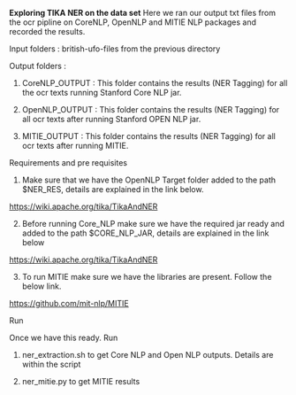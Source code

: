 **Exploring TIKA NER on the data set**
 Here we ran our output txt files from the ocr pipline on CoreNLP, OpenNLP and MITIE NLP packages and recorded the results.

 Input folders :
 british-ufo-files from the previous directory

Output folders :
1) CoreNLP_OUTPUT : This folder contains the results (NER Tagging) for all the ocr texts running Stanford Core NLP jar.

2) OpenNLP_OUTPUT : This folder contains the results (NER Tagging) for all ocr texts after running Stanford OPEN NLP jar.

3) MITIE_OUTPUT : This folder contains the results (NER Tagging) for all ocr texts after running MITIE.

Requirements and pre requisites

1) Make sure that we have the OpenNLP Target folder added to the path $NER_RES, details are explained in the link below.

https://wiki.apache.org/tika/TikaAndNER

2) Before running Core_NLP make sure we have the required jar ready and added to the path $CORE_NLP_JAR, details are explained in the link below

https://wiki.apache.org/tika/TikaAndNER

3) To run MITIE make sure we have the libraries are present. Follow the below link.

https://github.com/mit-nlp/MITIE

Run

Once we have this ready. Run

1) ner_extraction.sh to get Core NLP and Open NLP outputs. Details are within the script

2) ner_mitie.py to get MITIE results

